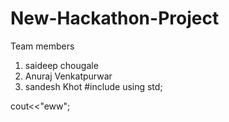 # New-Hackathon-Project

Team members
1. saideep chougale
2. Anuraj Venkatpurwar
3. sandesh Khot 
#include <iostream>
using std;

cout<<"eww";